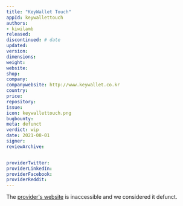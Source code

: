 ```yaml
---
title: "KeyWallet Touch"
appId: keywallettouch
authors:
- kiwilamb
released: 
discontinued: # date
updated:
version:
dimensions: 
weight: 
website: 
shop: 
company: 
companywebsite: http://www.keywallet.co.kr
country: 
price: 
repository: 
issue:
icon: keywallettouch.png
bugbounty:
meta: defunct
verdict: wip
date: 2021-08-01
signer:
reviewArchive:


providerTwitter: 
providerLinkedIn: 
providerFacebook: 
providerReddit: 
---
```


The [provider's website](http://www.keywallet.co.kr) is inaccessible and we considered it defunct.
